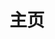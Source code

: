 ---
layout: home
title: "主页"

hero:
  name: "茉子"
  text: "服侍群友大佬的小女忍者"
  tagline: "一个多功能的聊天机器人"
  image: 
    src: "/logo/mako.png"
    alt: logo
  actions:
    - theme: brand
      text: 开始使用
      link: /page

features:
  - title: 命令式交互
    details: 艾特机器人，并且输入指令就可以和机器人聊天。
    icon: 
      src: "/imgs/card.jpg"
---